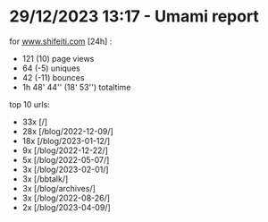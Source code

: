# 29/12/2023 13:17 - Umami report
for www.shifeiti.com [24h] :

 - 121 (10) page views
 - 64 (-5) uniques
 - 42 (-11) bounces
 - 1h 48' 44'' (18' 53'') totaltime


top 10 urls:
 - 33x [/]
 - 28x [/blog/2022-12-09/]
 - 18x [/blog/2023-01-12/]
 - 9x [/blog/2022-12-22/]
 - 5x [/blog/2022-05-07/]
 - 3x [/blog/2023-02-01/]
 - 3x [/bbtalk/]
 - 3x [/blog/archives/]
 - 3x [/blog/2022-08-26/]
 - 2x [/blog/2023-04-09/]



